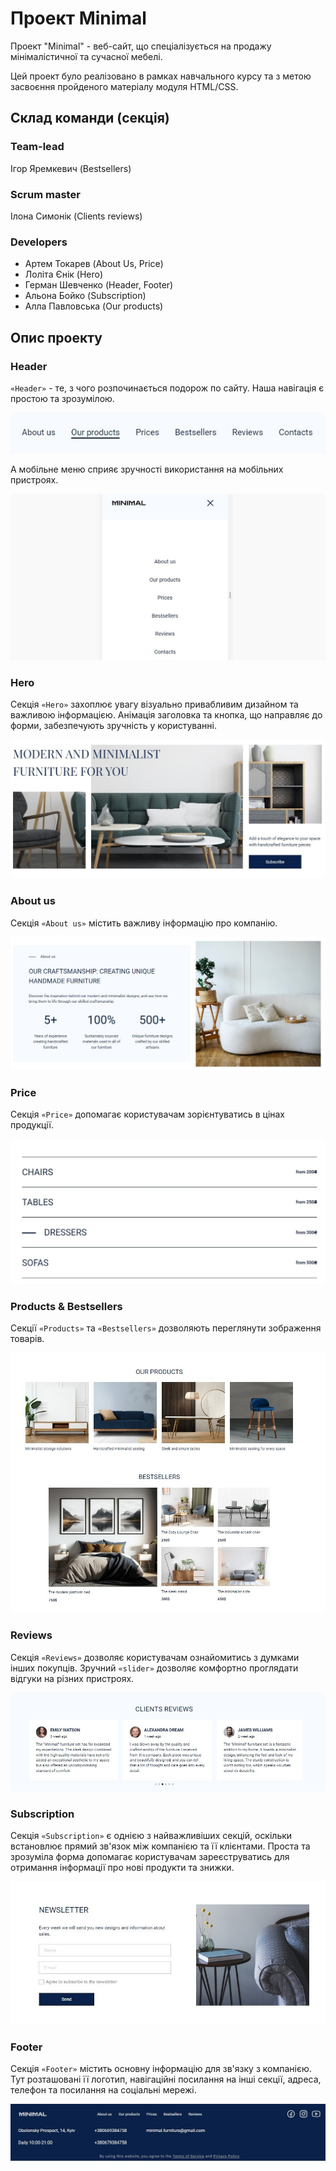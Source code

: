 # Проект Minimal

Проект "Minimal" - веб-сайт, що спеціалізується на продажу мінімалістичної та
сучасної мебелі.

Цей проект було реалізовано в рамках навчального курсу та з метою засвоєння
пройденого матеріалу модуля HTML/CSS.

## Склад команди (секція)

### Team-lead

Ігор Яремкевич (Bestsellers)

### Scrum master

Ілона Симонік (Clients reviews)

### Developers

- Артем Токарев (About Us, Price)
- Лоліта Єнік (Hero)
- Герман Шевченко (Header, Footer)
- Альона Бойко (Subscription)
- Алла Павловська (Our products)

## Опис проекту

### Header

`«Header»` - те, з чого розпочинається подорож по сайту. Наша навігація є
простою та зрозумілою.

![Navigation](./src/img/readme/nav.jpg)

А мобільне меню сприяє зручності використання на мобільних пристроях.

![Mobile menu](./src/img/readme/mob-menu.jpg)

### Hero

Секція `«Hero»` захоплює увагу візуально привабливим дизайном та важливою
інформацією. Анімація заголовка та кнопка, що направляє до форми, забезпечують
зручність у користуванні.

![Hero](./src/img/readme/hero.jpg)

### About us

Секція `«About us»` містить важливу інформацію про компанію.

![About as](./src/img/readme/about.jpg)

### Price

Секція `«Price»` допомагає користувачам зорієнтуватись в цінах продукції.

![Price](./src/img/readme/price.jpg)

### Products & Bestsellers

Секції `«Products»` та `«Bestsellers»` дозволяють переглянути зображення
товарів.

![Products & Bestsellers](./src/img/readme/products.jpg)

### Reviews

Секція `«Reviews»` дозволяє користувачам ознайомитись з думками інших покупців.
Зручний `«slider»` дозволяє комфортно проглядати відгуки на різних пристроях.

![Reviews](./src/img/readme/reviews.jpg)

### Subscription

Секція `«Subscription»` є однією з найважливіших секцій, оскільки встановлює
прямий зв'язок між компанією та її клієнтами. Проста та зрозуміла форма
допомагає користувачам зареєструватись для отримання інформації про нові
продукти та знижки.

![Reviews](./src/img/readme/subscription.jpg)

### Footer

Секція `«Footer»` містить основну інформацію для зв'язку з компанією. Тут
розташовані її логотип, навігаційні посилання на інші секції, адреса, телефон та
посилання на соціальні мережі.

![Reviews](./src/img/readme/footer.jpg)
